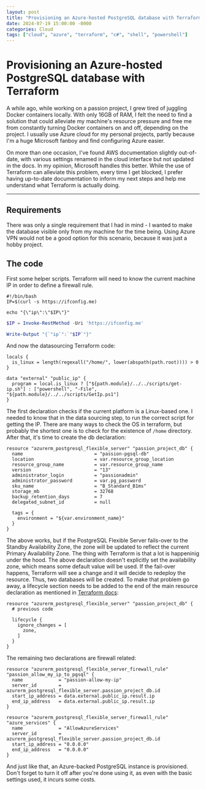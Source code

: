 ```yaml
---
layout: post
title: "Provisioning an Azure-hosted PostgreSQL database with Terraform"
date: 2024-07-19 15:00:00 -0000
categories: Cloud
tags: ["cloud", "azure", "terraform", "c#", "shell", "powershell"]
---
```


# Provisioning an Azure-hosted PostgreSQL database with Terraform

A while ago, while working on a passion project, I grew tired of juggling Docker containers locally. With only 16GB of RAM, I felt the need to find a solution that could alleviate my machine's resource pressure and free me from constantly turning Docker containers on and off, depending on the project. I usually use Azure cloud for my personal projects, partly because I'm a huge Microsoft fanboy and find configuring Azure easier.

On more than one occasion, I've found AWS documentation slightly out-of-date, with various settings renamed in the cloud interface but not updated in the docs. In my opinion, Microsoft handles this better. While the use of Terraform can alleviate this problem, every time I get blocked, I prefer having up-to-date documentation to inform my next steps and help me understand what Terraform is actually doing.

---

## Requirements

There was only a single requirement that I had in mind - I wanted to make the database visible only from my machine for the time being. Using Azure VPN would not be a good option for this scenario, because it was just a hobby project. 

## The code

First some helper scripts. Terraform will need to know the current machine IP in order to define a firewall rule.

```shell
#!/bin/bash
IP=$(curl -s https://ifconfig.me)

echo "{\"ip\":\"$IP\"}"

```

```powershell
$IP = Invoke-RestMethod -Uri 'https://ifconfig.me'

Write-Output "{`"ip`":`"$IP`"}"
```

And now the datasourcing Terraform code:

```plaintext
locals {
  is_linux = length(regexall("/home/", lower(abspath(path.root)))) > 0
}

data "external" "public_ip" {
  program = local.is_linux ? ["${path.module}/../../scripts/get-ip.sh"] : ["powershell", "-File", "${path.module}/../../scripts/GetIp.ps1"]
}
```

The first declaration checks if the current platform is a Linux-based one. I needed to know that in the data sourcing step, to run the correct script for getting the IP. There are many ways to check the OS in terraform, but probably the shortest one is to check for the existence of `/home` directory. After that, it's time to create the db declaration:

```plaintext
resource "azurerm_postgresql_flexible_server" "passion_project_db" {
  name                          = "passion-pgsql-db"
  location                      = var.resource_group_location
  resource_group_name           = var.resource_group_name
  version                       = "13"
  administrator_login           = "passionadmin"
  administrator_password        = var.pg_password
  sku_name                      = "B_Standard_B1ms"
  storage_mb                    = 32768
  backup_retention_days         = 7
  delegated_subnet_id           = null

  tags = {
    environment = "${var.environment_name}"
  }
}

```

The above works, but if the PostgreSQL Flexible Server fails-over to the Standby Availability Zone, the zone will be updated to reflect the current Primary Availability Zone. The thing with Terraform is that a lot is happeninig under the hood. The above declaration doesn't explicitly set the availability zone, which means some default value will be used. If the fail-over happens, Terraform will see a change and it will decide to redeploy the resource. Thus, two databases will be created. To make that problem go away, a lifecycle section needs to be added to the end of the main resource declaration as mentioned in [Terraform docs](https://registry.terraform.io/providers/hashicorp/azurerm/latest/docs/resources/postgresql_flexible_server):

```plaintext
resource "azurerm_postgresql_flexible_server" "passion_project_db" {
  # previous code

  lifecycle {
    ignore_changes = [
      zone,
    ]
  }
}
```

The remaining two declarations are firewall related:

```plaintext
resource "azurerm_postgresql_flexible_server_firewall_rule" "passion_allow_my_ip_to_pgsql" {
  name             = "passion-allow-my-ip"
  server_id        = azurerm_postgresql_flexible_server.passion_project_db.id
  start_ip_address = data.external.public_ip.result.ip
  end_ip_address   = data.external.public_ip.result.ip
}

resource "azurerm_postgresql_flexible_server_firewall_rule" "azure_services" {
  name             = "AllowAzureServices"
  server_id        = azurerm_postgresql_flexible_server.passion_project_db.id
  start_ip_address = "0.0.0.0"
  end_ip_address   = "0.0.0.0"
}
```

And just like that, an Azure-backed PostgreSQL instance is provisioned. Don't forget to turn it off after you're done using it, as even with the basic settings used, it incurs some costs.
